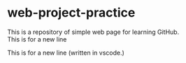 # web-project-practice
This is a repository of simple web page for learning GitHub.
<br>
This is for a new line

This is for a new line (written in vscode.)
